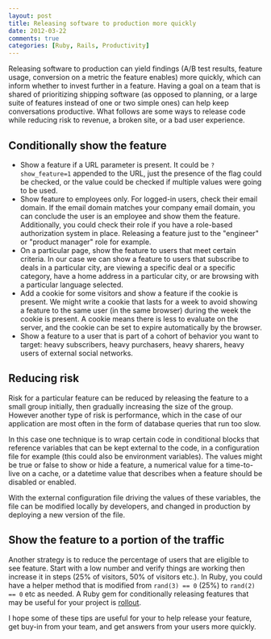 ```yaml
---
layout: post
title: Releasing software to production more quickly
date: 2012-03-22
comments: true
categories: [Ruby, Rails, Productivity]
---
```


Releasing software to production can yield findings (A/B test results, feature usage, conversion on a metric the feature enables) more quickly, which can inform whether to invest further in a feature. Having a goal on a team that is shared of prioritizing shipping software (as opposed to planning, or a large suite of features instead of one or two simple ones) can help keep conversations productive. What follows are some ways to release code while reducing risk to revenue, a broken site, or a bad user experience.

Conditionally show the feature
-------------
 * Show a feature if a URL parameter is present. It could be `?show_feature=1` appended to the URL, just the presence of the flag could be checked, or the value could be checked if multiple values were going to be used.
 * Show feature to employees only. For logged-in users, check their email domain. If the email domain matches your company email domain, you can conclude the user is an employee and show them the feature. Additionally, you could check their role if you have a role-based authorization system in place. Releasing a feature just to the "engineer" or "product manager" role for example.
 * On a particular page, show the feature to users that meet certain criteria. In our case we can show a feature to users that subscribe to deals in a particular city, are viewing a specific deal or a specific category, have a home address in a particular city, or are browsing with a particular language selected. 
 * Add a cookie for some visitors and show a feature if the cookie is present. We might write a cookie that lasts for a week to avoid showing a feature to the same user (in the same browser) during the week the cookie is present. A cookie means there is less to evaluate on the server, and the cookie can be set to expire automatically by the browser.
 * Show a feature to a user that is part of a cohort of behavior you want to target: heavy subscribers, heavy purchasers, heavy sharers, heavy users of external social networks.

Reducing risk
------------- 
Risk for a particular feature can be reduced by releasing the feature to a small group initially, then gradually increasing the size of the group. However another type of risk is performance, which in the case of our application are most often in the form of database queries that run too slow. 

In this case one technique is to wrap certain code in conditional blocks that reference variables that can be kept external to the code, in a configuration file for example (this could also be environment variables). The values might be true or false to show or hide a feature, a numerical value for a time-to-live on a cache, or a datetime value that describes when a feature should be disabled or enabled.

With the external configuration file driving the values of these variables, the file can be modified locally by developers, and changed in production by deploying a new version of the file.

Show the feature to a portion of the traffic
--------------------------------------------

Another strategy is to reduce the percentage of users that are eligible to see feature. Start with a low number and verify things are working then increase it in steps (25% of visitors, 50% of visitors etc.). In Ruby, you could have a helper method that is modified from `rand(3) == 0` (25%) to `rand(2) == 0` etc as needed. A Ruby gem for conditionally releasing features that may be useful for your project is [rollout](https://github.com/jamesgolick/rollout).

I hope some of these tips are useful for your to help release your feature, get buy-in from your team, and get answers from your users more quickly.
